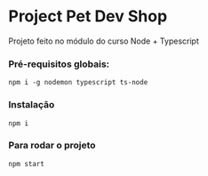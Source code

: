 # Project Pet Dev Shop

Projeto feito no módulo do curso Node + Typescript

### Pré-requisitos globais:

`npm i -g nodemon typescript ts-node`

### Instalação

`npm i`

### Para rodar o projeto

`npm start`
